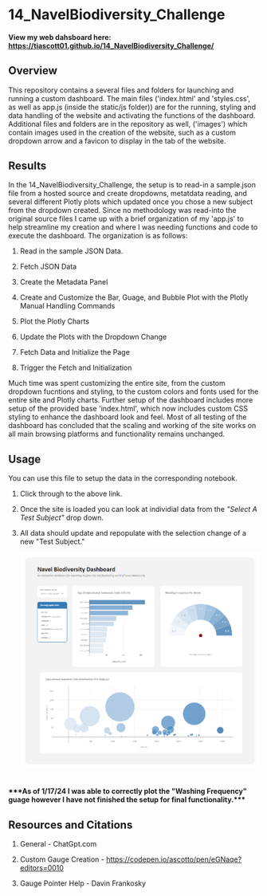 # 14_NavelBiodiversity_Challenge

#### View my web dahsboard here: https://tiascott01.github.io/14_NavelBiodiversity_Challenge/

## Overview

This repository contains a several files and folders for launching and running a custom dashboard. The main files ('index.html' and 'styles.css', as well as app.js (inside the static/js folder)) are for the running, styling and data handling of the website and activating the functions of the dashboard. Additional files and folders are in the repository as well, ('images') which contain images used in the creation of the website, such as a custom dropdown arrow and a favicon to display in the tab of the website.

## Results

In the 14_NavelBiodiversity_Challenge, the setup is to read-in a sample.json file from a hosted source and create dropdowns, metatdata reading, and several different Plotly plots which updated once you chose a new subject from the dropdown created. Since no methodology was read-into the original source files I came up with a brief organization of my 'app.js' to help streamline my creation and where I was needing functions and code to execute the dashboard. The organization is as follows:

1. Read in the sample JSON Data.

2. Fetch JSON Data
   
3. Create the Metadata Panel

4. Create and Customize the Bar, Guage, and Bubble Plot with the Plotly Manual Handling Commands

5. Plot the Plotly Charts

6. Update the Plots with the Dropdown Change

7. Fetch Data and Initialize the Page

8. Trigger the Fetch and Initialization


Much time was spent customizing the entire site, from the custom dropdown fucntions and styling, to the custom colors and fonts used for the entire site and Plotly charts. Further setup of the dashboard includes more setup of the provided base 'index.html', which now includes custom CSS styling to enhance the dashboard look and feel. Most of all testing of the dashboard has concluded that the scaling and working of the site works on all main browsing platforms and functionality remains unchanged.




## Usage

You can use this file to setup the data in the corresponding notebook.

1. Click through to the above link.

2. Once the site is loaded you can look at individial data from the <i>"Select A Test Subject"</i> drop down. 
   
3. All data should update and repopulate with the selection change of a new "Test Subject."
    <p align="center">
    <img src="https://github.com/tiascott01/14_NavelBiodiversity_Challenge/blob/main/Resources/screenshot.png" width="750">
    </p>
   
<br>
<b>***As of 1/17/24 I was able to correctly plot the "Washing Frequency" guage however I have not finished the setup for final functionality.***</b>



## Resources and Citations

1. General - ChatGpt.com

2. Custom Gauge Creation - https://codepen.io/ascotto/pen/eGNaqe?editors=0010

3. Gauge Pointer Help - Davin Frankosky
